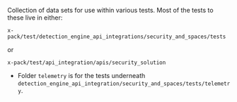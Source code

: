 Collection of data sets for use within various tests. Most of the tests to these live in either:

```
x-pack/test/detection_engine_api_integrations/security_and_spaces/tests
```

or

```
x-pack/test/api_integration/apis/security_solution
```

* Folder `telemetry` is for the tests underneath `detection_engine_api_integration/security_and_spaces/tests/telemetry`.
